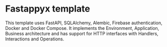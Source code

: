 # Fastappyx template

This template uses FastAPI, SQLAlchemy, Alembic, Firebase authentication, Docker and Docker Compose. It implements the Environment, Application, Business architecture and has support for HTTP interfaces with Handlers, Interactions and Operations.